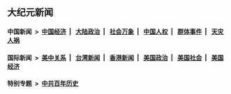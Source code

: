 ## 大纪元新闻

#### 中国新闻 &nbsp;>&nbsp; [中国经济](indexes/ncid283/README.md?11182045) &nbsp;| &nbsp; [大陆政治](indexes/ncid277/README.md?11182045) &nbsp;| &nbsp; [社会万象](indexes/ncid282/README.md?11182045) &nbsp;| &nbsp; [中国人权](indexes/ncid278/README.md?11182045) &nbsp;| &nbsp; [群体事件](indexes/ncid279/README.md?11182045) &nbsp;| &nbsp; [天灾人祸](indexes/ncid280/README.md?11182045)

#### 国际新闻 &nbsp;>&nbsp; [美中关系](indexes/nf1412576/README.md?11182045) &nbsp;| &nbsp; [台湾新闻](indexes/ncid1349361/README.md?11182045) &nbsp;| &nbsp; [香港新闻](indexes/ncid1349362/README.md?11182045) &nbsp;| &nbsp; [美国政治](indexes/ncid1078159/README.md?11182045) &nbsp;| &nbsp; [美国社会](indexes/ncid1078160/README.md?11182045) &nbsp;| &nbsp; [美国经济](indexes/ncid1078158/README.md?11182045)

#### 特别专题 &nbsp;>&nbsp; [中共百年历史](https://github.com/epoch-news/epoch-special/blob/master/README.md?11182045)  
